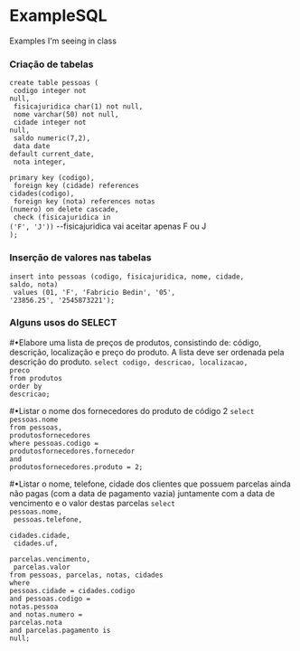 # ExampleSQL
Examples I'm seeing in class

### Criação de tabelas

<code>create table pessoas (</code><br>
<code>  codigo integer not null,</code><br>
<code>  fisicajuridica char(1) not null,</code><br>
<code>  nome varchar(50) not null,</code><br>
<code>  cidade integer not null,</code><br>
<code>  saldo numeric(7,2),</code><br>
<code>  data date default current_date,</code><br>
<code>  nota integer,</code><br>
<code>  primary key (codigo),</code><br>
<code>  foreign key (cidade) references cidades(codigo),</code><br>
<code>  foreign key (nota) references notas (numero) on delete cascade,</code><br>
<code>  check (fisicajuridica in ('F', 'J'))</code> --fisicajuridica vai aceitar apenas F ou J<br>
<code>);</code><br>

### Inserção de valores nas tabelas
<code>insert into pessoas (codigo, fisicajuridica, nome, cidade, saldo, nota)</code><br>
<code>       values (01, 'F', 'Fabricio Bedin', '05', '23856.25', '2545873221');</code><br>

### Alguns usos do SELECT

#•Elabore uma lista de preços de produtos, consistindo de: código, descrição, localização e preço do produto. A lista deve ser ordenada pela descrição do produto.
<code>select codigo, descricao, localizacao, preco</code><br>
<code>from produtos</code><br>
<code>order by descricao;</code><br>

#•Listar o nome dos fornecedores do produto de código 2
<code>select pessoas.nome</code><br>
<code>from pessoas, produtosfornecedores</code><br>
<code>where pessoas.codigo = produtosfornecedores.fornecedor</code><br>
<code>and produtosfornecedores.produto = 2;</code><br>

#•Listar o nome, telefone, cidade dos clientes que possuem parcelas ainda não pagas (com a data de pagamento vazia) juntamente com a data de vencimento e o valor destas parcelas
<code>select pessoas.nome,</code><br>
<code>       pessoas.telefone,</code><br>
<code>       cidades.cidade,</code><br>
<code>       cidades.uf,</code><br>
<code>       parcelas.vencimento,</code><br>
<code>       parcelas.valor</code><br>
<code>from pessoas, parcelas, notas, cidades</code><br>
<code>where pessoas.cidade = cidades.codigo</code><br>
<code>and   pessoas.codigo = notas.pessoa</code><br>
<code>and notas.numero = parcelas.nota</code><br>
<code>and parcelas.pagamento is null;</code><br>











